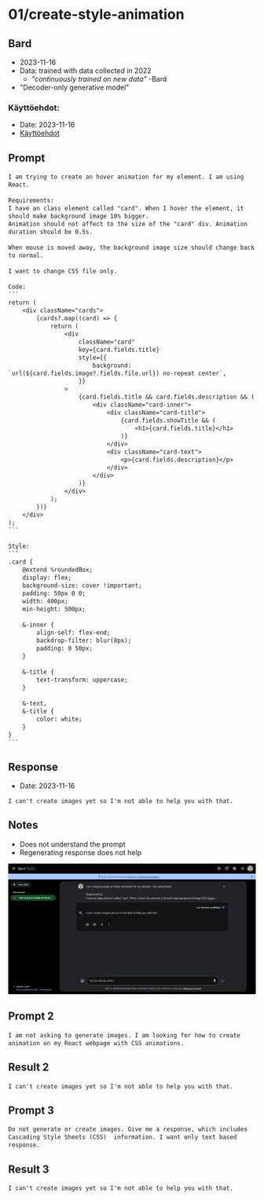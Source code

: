 # 01/create-style-animation

## Bard

-   2023-11-16
-   Data: trained with data collected in 2022
    -   _"continuously trained on new data"_ -Bard
-   "Decoder-only generative model"

### Käyttöehdot:

-   Date: 2023-11-16
-   [Käyttöehdot](./documents/bard-käyttöehdot.txt)

## Prompt

````
I am trying to create an hover animation for my element. I am using React.

Requirements:
I have an class element called "card". When I hover the element, it should make background image 10% bigger.
Animation should not affect to the size of the "card" div. Animation duration should be 0.5s.

When mouse is moved away, the background image size should change back to normal.

I want to change CSS file only.

Code:
```
return (
    <div className="cards">
        {cards?.map((card) => {
            return (
                <div
                    className="card"
                    key={card.fields.title}
                    style={{
                        background: `url(${card.fields.image?.fields.file.url}) no-repeat center`,
                    }}
                >
                    {card.fields.title && card.fields.description && (
                        <div className="card-inner">
                            <div className="card-title">
                                {card.fields.showTitle && (
                                    <h1>{card.fields.title}</h1>
                                )}
                            </div>
                            <div className="card-text">
                                <p>{card.fields.description}</p>
                            </div>
                        </div>
                    )}
                </div>
            );
        })}
    </div>
);
```

Style:
```
.card {
	@extend %roundedBox;
	display: flex;
	background-size: cover !important;
	padding: 50px 0 0;
	width: 400px;
	min-height: 500px;

	&-inner {
		align-self: flex-end;
		backdrop-filter: blur(8px);
		padding: 0 50px;
	}

	&-title {
		text-transform: uppercase;
	}

	&-text,
	&-title {
		color: white;
	}
}
```
````

## Response

-   Date: 2023-11-16

```
I can't create images yet so I'm not able to help you with that.
```

## Notes

-   Does not understand the prompt
-   Regenerating response does not help

![bard](./documents/Screenshot%202023-11-16%20193020.jpg)

## Prompt 2

```
I am not asking to generate images. I am looking for how to create animation on my React webpage with CSS animations.
```

## Result 2

```
I can't create images yet so I'm not able to help you with that.
```

## Prompt 3

```
Do not generate or create images. Give me a response, which includes Cascading Style Sheets (CSS)  information. I want only text based response.
```

## Result 3

```
I can't create images yet so I'm not able to help you with that.
```
